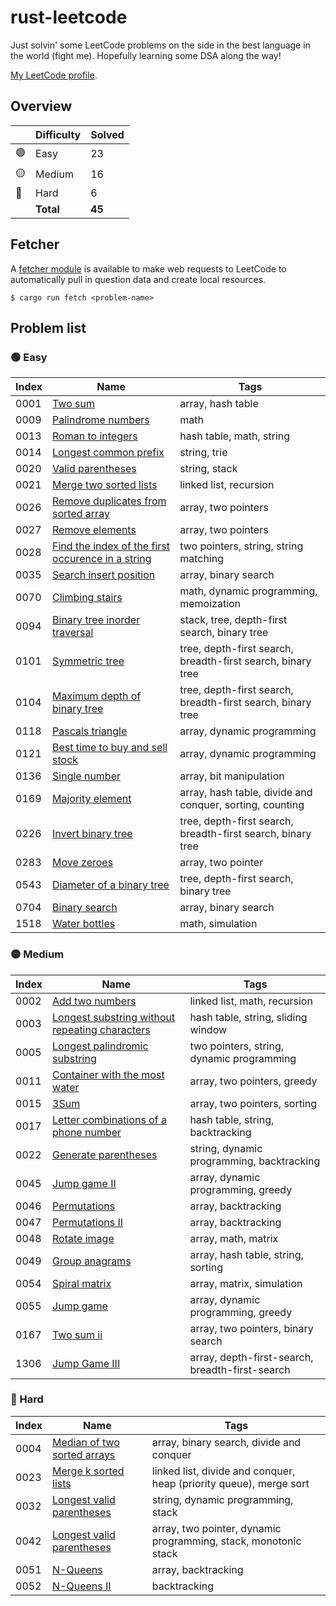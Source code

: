 # rust-leetcode

Just solvin' some LeetCode problems on the side in the best language in the
world (fight me). Hopefully learning some DSA along the way!

[My LeetCode profile](https://leetcode.com/u/BenZeen/).

## Overview

|     | Difficulty | Solved |
| --- | ---------- | ------ |
| 🟢  | Easy       | 23     |
| 🟡  | Medium     | 16     |
| 🔴  | Hard       | 6      |
|     | **Total**  | **45** |

## Fetcher

A
[fetcher module](https://github.com/BenDeJonge/rust-leetcode/tree/main/src/fetcher)
is available to make web requests to LeetCode to automatically pull in question
data and create local resources.

```
$ cargo run fetch <problem-name>
```

## Problem list

### 🟢 Easy

| Index | Name                                                                                                                                   | Tags                                                        |
| ----- | -------------------------------------------------------------------------------------------------------------------------------------- | ----------------------------------------------------------- |
| 0001  | [Two sum](https://leetcode.com/problems/two-sum/)                                                                                      | array, hash table                                           |
| 0009  | [Palindrome numbers](https://leetcode.com/problems/palindrome-number/)                                                                 | math                                                        |
| 0013  | [Roman to integers](https://leetcode.com/problems/roman-to-integer/)                                                                   | hash table, math, string                                    |
| 0014  | [Longest common prefix](https://leetcode.com/problems/longest-common-prefix/)                                                          | string, trie                                                |
| 0020  | [Valid parentheses](https://leetcode.com/problems/valid-parentheses/)                                                                  | string, stack                                               |
| 0021  | [Merge two sorted lists](https://leetcode.com/problems/merge-two-sorted-lists/)                                                        | linked list, recursion                                      |
| 0026  | [Remove duplicates from sorted array](https://leetcode.com/problems/merge-two-sorted-lists/)                                           | array, two pointers                                         |
| 0027  | [Remove elements](https://leetcode.com/problems/remove-element/)                                                                       | array, two pointers                                         |
| 0028  | [Find the index of the first occurence in a string](https://leetcode.com/problems/find-the-index-of-the-first-occurrence-in-a-string/) | two pointers, string, string matching                       |
| 0035  | [Search insert position](https://leetcode.com/problems/search-insert-position/)                                                        | array, binary search                                        |
| 0070  | [Climbing stairs](https://leetcode.com/problems/climbing-stairs/)                                                                      | math, dynamic programming, memoization                      |
| 0094  | [Binary tree inorder traversal](https://leetcode.com/problems/binary-tree-inorder-traversal/)                                          | stack, tree, depth-first search, binary tree                |
| 0101  | [Symmetric tree](https://leetcode.com/problems/symmetric-tree/)                                                                        | tree, depth-first search, breadth-first search, binary tree |
| 0104  | [Maximum depth of binary tree](https://leetcode.com/problems/maximum-depth-of-binary-tree/)                                            | tree, depth-first search, breadth-first search, binary tree |
| 0118  | [Pascals triangle](https://leetcode.com/problems/pascals-triangle/)                                                                    | array, dynamic programming                                  |
| 0121  | [Best time to buy and sell stock](https://leetcode.com/problems/best-time-to-buy-and-sell-stock/)                                      | array, dynamic programming                                  |
| 0136  | [Single number](https://leetcode.com/problems/single-number/)                                                                          | array, bit manipulation                                     |
| 0169  | [Majority element](https://leetcode.com/problems/majority-element/)                                                                    | array, hash table, divide and conquer, sorting, counting    |
| 0226  | [Invert binary tree](https://leetcode.com/problems/invert-binary-tree/)                                                                | tree, depth-first search, breadth-first search, binary tree |
| 0283  | [Move zeroes](https://leetcode.com/problems/move-zeroes/)                                                                              | array, two pointer                                          |
| 0543  | [Diameter of a binary tree](https://leetcode.com/problems/diameter-of-a-binary-tree/)                                                  | tree, depth-first search, binary tree                       |
| 0704  | [Binary search](https://leetcode.com/problems/binary-search/)                                                                          | array, binary search                                        |
| 1518  | [Water bottles](https://leetcode.com/problems/water-bottles/)                                                                          | math, simulation                                            |

### 🟡 Medium

| Index | Name                                                                                                                            | Tags                                            |
| ----- | ------------------------------------------------------------------------------------------------------------------------------- | ----------------------------------------------- |
| 0002  | [Add two numbers](https://leetcode.com/problems/add-two-numbers/)                                                               | linked list, math, recursion                    |
| 0003  | [Longest substring without repeating characters](https://leetcode.com/problems/longest-substring-without-repeating-characters/) | hash table, string, sliding window              |
| 0005  | [Longest palindromic substring](https://leetcode.com/problems/longest-palindromic-substring/)                                   | two pointers, string, dynamic programming       |
| 0011  | [Container with the most water](https://leetcode.com/problems/container-with-most-water/)                                       | array, two pointers, greedy                     |
| 0015  | [3Sum](https://leetcode.com/problems/3sum/)                                                                                     | array, two pointers, sorting                    |
| 0017  | [Letter combinations of a phone number](https://leetcode.com/problems/letter-combinations-of-a-phone-number/)                   | hash table, string, backtracking                |
| 0022  | [Generate parentheses](https://leetcode.com/problems/generate-parentheses/)                                                     | string, dynamic programming, backtracking       |
| 0045  | [Jump game II](https://leetcode.com/problems/jump-game-ii/)                                                                     | array, dynamic programming, greedy              |
| 0046  | [Permutations](https://leetcode.com/problems/permutations/)                                                                     | array, backtracking                             |
| 0047  | [Permutations II](https://leetcode.com/problems/permutations-ii/)                                                               | array, backtracking                             |
| 0048  | [Rotate image](https://leetcode.com/problems/rotate-image/)                                                                     | array, math, matrix                             |
| 0049  | [Group anagrams](https://leetcode.com/problems/group-anagrams/)                                                                 | array, hash table, string, sorting              |
| 0054  | [Spiral matrix](https://leetcode.com/problems/spiral-matrix/)                                                                   | array, matrix, simulation                       |
| 0055  | [Jump game](https://leetcode.com/problems/jump-game/)                                                                           | array, dynamic programming, greedy              |
| 0167  | [Two sum ii](https://leetcode.com/problems/two-sum-ii-input-array-is-sorted/)                                                   | array, two pointers, binary search              |
| 1306  | [Jump Game III](https://leetcode.com/problems/jump-game-iii/)                                                                   | array, depth-first-search, breadth-first-search |

### 🔴 Hard

| Index | Name                                                                                      | Tags                                                               |
| ----- | ----------------------------------------------------------------------------------------- | ------------------------------------------------------------------ |
| 0004  | [Median of two sorted arrays](https://leetcode.com/problems/median-of-two-sorted-arrays/) | array, binary search, divide and conquer                           |
| 0023  | [Merge k sorted lists](https://leetcode.com/problems/merge-k-sorted-lists/)               | linked list, divide and conquer, heap (priority queue), merge sort |
| 0032  | [Longest valid parentheses](https://leetcode.com/problems/longest-valid-parentheses/)     | string, dynamic programming, stack                                 |
| 0042  | [Longest valid parentheses](https://leetcode.com/problems/trapping-rain-water/)           | array, two pointer, dynamic programming, stack, monotonic stack    |
| 0051  | [N-Queens](https://leetcode.com/problems/n-queens/)                                       | array, backtracking                                                |
| 0052  | [N-Queens II](https://leetcode.com/problems/n-queens-ii/)                                 | backtracking                                                       |
